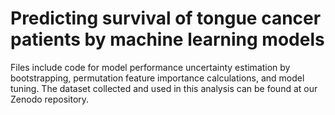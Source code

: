 # Predicting survival of tongue cancer patients by machine learning models
Files include code for model performance uncertainty estimation by bootstrapping, permutation feature importance calculations, and model tuning. The dataset collected and used in this analysis can be found at our Zenodo repository.
